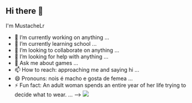 ## Hi there 👋
I'm MustacheLr

- 🔭 I’m currently working on anything ...
- 🌱 I’m currently learning school ...
- 👯 I’m looking to collaborate on anything ...
- 🤔 I’m looking for help with anything ...
- 💬 Ask me about games ...
- 📫 How to reach: approaching me and saying hi ...
- 😄 Pronouns: nois é macho e gosta de femea ...
- ⚡ Fun fact: An adult woman spends an entire year of her life trying to decide what to wear. ...
-->
![](https://media.tenor.com/x4fU1yMhBx0AAAAM/chico-moedas-aquariano-nato.gif)
